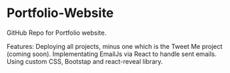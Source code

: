 # Portfolio-Website
GitHub Repo for Portfolio website. 

Features: Deploying all projects, minus one which is the Tweet Me project (coming soon). Implementating EmailJs via React to handle sent emails. Using custom CSS, Bootstap and react-reveal library.
